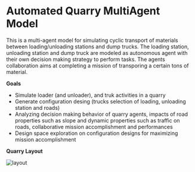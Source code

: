# Automated Quarry MultiAgent Model
This is a multi-agent model for simulating cyclic transport of materials between loading/unloading stations and dump trucks. The loading station, unloading station and dump truck are modeled as autonomous agent with their own decision making strategy to perform tasks. The agents collaboration aims at completing a mission of transporing a certain tons of material.

**Goals**
- Simulate loader (and unloader), and truk activities in a quarry
- Generate configuration desing (trucks selection of loading, unloading station and roads)
- Analyzing decision making behavior of quarry agents, impacts of road properties such as slope and dynamic properties such as traffic on roads, collaborative mission accomplishment and performances
- Design space exploration on configuration designs for maximizing mission accomplishment

**Quarry Layout**

![layout](https://github.com/user-attachments/assets/d9ffe0f4-46d1-4697-84de-4f51b999137c)
